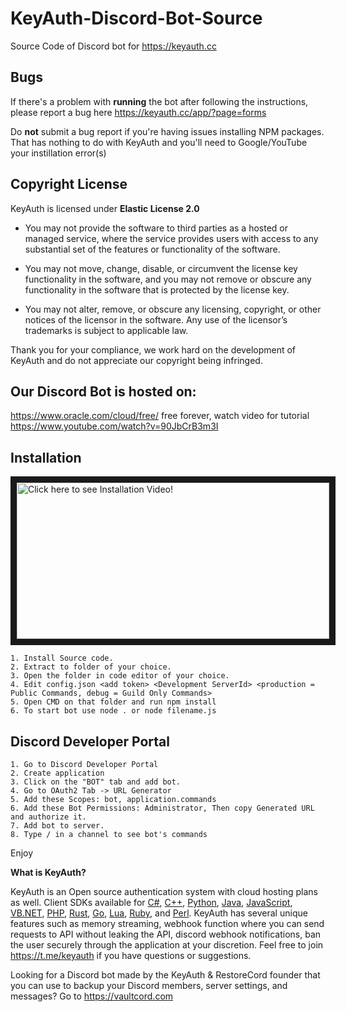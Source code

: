 # KeyAuth-Discord-Bot-Source
Source Code of Discord bot for https://keyauth.cc

## **Bugs**

If there's a problem with **running** the bot after following the instructions, please report a bug here https://keyauth.cc/app/?page=forms

Do **not** submit a bug report if you're having issues installing NPM packages. That has nothing to do with KeyAuth and you'll need to Google/YouTube your instillation error(s)

## Copyright License

KeyAuth is licensed under **Elastic License 2.0**

* You may not provide the software to third parties as a hosted or managed
service, where the service provides users with access to any substantial set of
the features or functionality of the software.

* You may not move, change, disable, or circumvent the license key functionality
in the software, and you may not remove or obscure any functionality in the
software that is protected by the license key.

* You may not alter, remove, or obscure any licensing, copyright, or other notices
of the licensor in the software. Any use of the licensor’s trademarks is subject
to applicable law.

Thank you for your compliance, we work hard on the development of KeyAuth and do not appreciate our copyright being infringed.

## Our Discord Bot is hosted on:
https://www.oracle.com/cloud/free/ free forever, watch video for tutorial https://www.youtube.com/watch?v=90JbCrB3m3I



## Installation
<a href="http://www.youtube.com/watch?feature=player_embedded&v=oJzMVIM3kbk
" target="_blank"><img src="https://i.imgur.com/bdjleDy.png" 
alt="Click here to see Installation Video!" width="500" height="250" border="10" /></a>


```
1. Install Source code.
2. Extract to folder of your choice.
3. Open the folder in code editor of your choice.
4. Edit config.json <add token> <Development ServerId> <production = Public Commands, debug = Guild Only Commands> 
5. Open CMD on that folder and run npm install
6. To start bot use node . or node filename.js
```
## Discord Developer Portal
```
1. Go to Discord Developer Portal
2. Create application 
3. Click on the "BOT" tab and add bot.
4. Go to OAuth2 Tab -> URL Generator
5. Add these Scopes: bot, application.commands
6. Add these Bot Permissions: Administrator, Then copy Generated URL and authorize it.
7. Add bot to server.
8. Type / in a channel to see bot's commands
```

Enjoy

**What is KeyAuth?**

KeyAuth is an Open source authentication system with cloud hosting plans as well. Client SDKs available for [C#](https://github.com/KeyAuth/KeyAuth-CSHARP-Example), [C++](https://github.com/KeyAuth/KeyAuth-CPP-Example), [Python](https://github.com/KeyAuth/KeyAuth-Python-Example), [Java](https://github.com/KeyAuth-Archive/KeyAuth-JAVA-api), [JavaScript](https://github.com/mazkdevf/KeyAuth-JS-Example), [VB.NET](https://github.com/KeyAuth/KeyAuth-VB-Example), [PHP](https://github.com/KeyAuth/KeyAuth-PHP-Example), [Rust](https://github.com/KeyAuth/KeyAuth-Rust-Example), [Go](https://github.com/mazkdevf/KeyAuth-Go-Example), [Lua](https://github.com/mazkdevf/KeyAuth-Lua-Examples), [Ruby](https://github.com/mazkdevf/KeyAuth-Ruby-Example), and [Perl](https://github.com/mazkdevf/KeyAuth-Perl-Example). KeyAuth has several unique features such as memory streaming, webhook function where you can send requests to API without leaking the API, discord webhook notifications, ban the user securely through the application at your discretion. Feel free to join https://t.me/keyauth if you have questions or suggestions.

Looking for a Discord bot made by the KeyAuth & RestoreCord founder that you can use to backup your Discord members, server settings, and messages? Go to https://vaultcord.com
